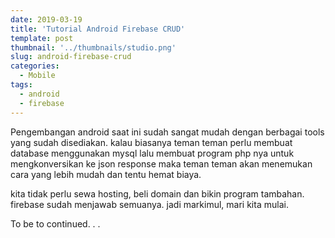 ```yaml
---
date: 2019-03-19
title: 'Tutorial Android Firebase CRUD'
template: post
thumbnail: '../thumbnails/studio.png'
slug: android-firebase-crud
categories:
  - Mobile
tags:
  - android
  - firebase
---
```


Pengembangan android saat ini sudah sangat mudah dengan berbagai tools yang sudah disediakan. kalau biasanya teman teman perlu membuat database menggunakan mysql lalu membuat program php nya untuk mengkonversikan ke json response maka teman teman akan menemukan cara yang lebih mudah dan tentu hemat biaya. 

kita tidak perlu sewa hosting, beli domain dan bikin program tambahan. firebase sudah menjawab semuanya. jadi markimul, mari kita mulai. 

To be to continued. . .